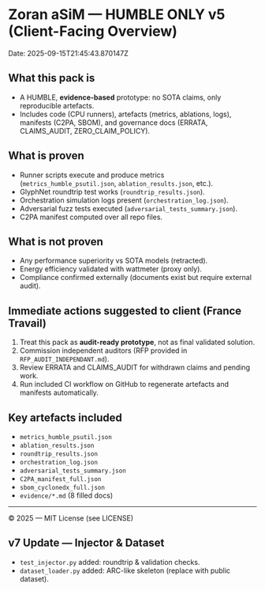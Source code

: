 # Zoran aSiM — HUMBLE ONLY v5 (Client-Facing Overview)

Date: 2025-09-15T21:45:43.870147Z

## What this pack is
- A HUMBLE, **evidence-based** prototype: no SOTA claims, only reproducible artefacts.
- Includes code (CPU runners), artefacts (metrics, ablations, logs), manifests (C2PA, SBOM), and governance docs (ERRATA, CLAIMS_AUDIT, ZERO_CLAIM_POLICY).

## What is proven
- Runner scripts execute and produce metrics (`metrics_humble_psutil.json`, `ablation_results.json`, etc.).
- GlyphNet roundtrip test works (`roundtrip_results.json`).
- Orchestration simulation logs present (`orchestration_log.json`).
- Adversarial fuzz tests executed (`adversarial_tests_summary.json`).
- C2PA manifest computed over all repo files.

## What is not proven
- Any performance superiority vs SOTA models (retracted).
- Energy efficiency validated with wattmeter (proxy only).
- Compliance confirmed externally (documents exist but require external audit).

## Immediate actions suggested to client (France Travail)
1. Treat this pack as **audit-ready prototype**, not as final validated solution.
2. Commission independent auditors (RFP provided in `RFP_AUDIT_INDEPENDANT.md`).  
3. Review ERRATA and CLAIMS_AUDIT for withdrawn claims and pending work.  
4. Run included CI workflow on GitHub to regenerate artefacts and manifests automatically.  

## Key artefacts included
- `metrics_humble_psutil.json`
- `ablation_results.json`
- `roundtrip_results.json`
- `orchestration_log.json`
- `adversarial_tests_summary.json`
- `C2PA_manifest_full.json`
- `sbom_cyclonedx_full.json`
- `evidence/*.md` (8 filled docs)

---
© 2025 — MIT License (see LICENSE)

## v7 Update — Injector & Dataset
- `test_injector.py` added: roundtrip & validation checks.
- `dataset_loader.py` added: ARC-like skeleton (replace with public dataset).
